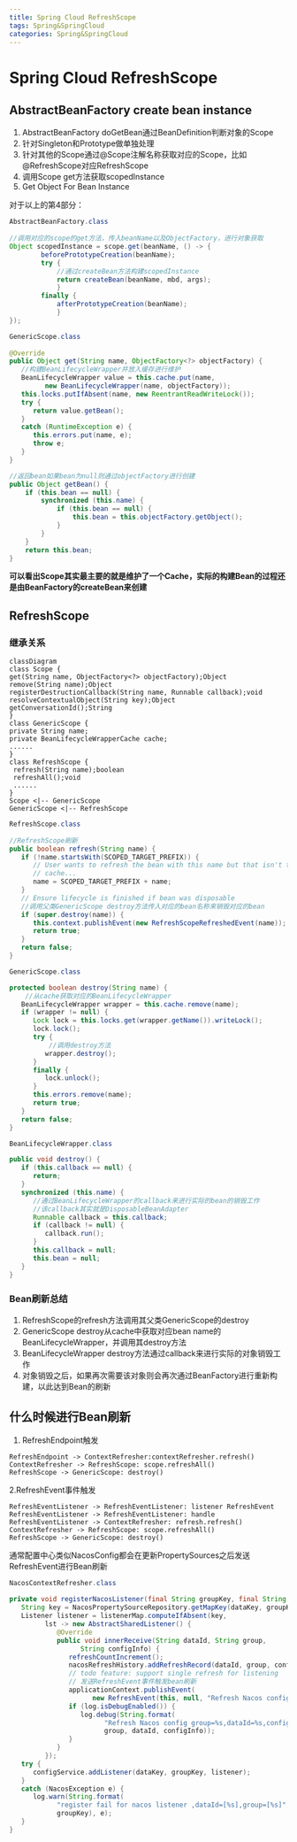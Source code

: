 ```yaml
---
title: Spring Cloud RefreshScope
tags: Spring&SpringCloud
categories: Spring&SpringCloud
---
```




# Spring Cloud RefreshScope

## AbstractBeanFactory create bean instance

1. AbstractBeanFactory doGetBean通过BeanDefinition判断对象的Scope
2. 针对Singleton和Prototype做单独处理
3. 针对其他的Scope通过@Scope注解名称获取对应的Scope，比如@RefreshScope对应RefreshScope
4. 调用Scope get方法获取scopedInstance
5. Get Object For Bean Instance

对于以上的第4部分：

```java
AbstractBeanFactory.class
    
//调用对应的scope的get方法，传入beanName以及ObjectFactory，进行对象获取
Object scopedInstance = scope.get(beanName, () -> {
		beforePrototypeCreation(beanName);
		try {
            //通过createBean方法构建scopedInstance
			return createBean(beanName, mbd, args);
			}
		finally {
			afterPrototypeCreation(beanName);
			}
});
```

```java
GenericScope.class
    
@Override
public Object get(String name, ObjectFactory<?> objectFactory) {
   //构建BeanLifecycleWrapper并放入缓存进行维护
   BeanLifecycleWrapper value = this.cache.put(name,
         new BeanLifecycleWrapper(name, objectFactory));
   this.locks.putIfAbsent(name, new ReentrantReadWriteLock());
   try {
      return value.getBean();
   }
   catch (RuntimeException e) {
      this.errors.put(name, e);
      throw e;
   }
}

//返回bean如果bean为null则通过objectFactory进行创建
public Object getBean() {
	if (this.bean == null) {
		synchronized (this.name) {
			if (this.bean == null) {
				this.bean = this.objectFactory.getObject();
			}
		}
	}
	return this.bean;
}
```

**可以看出Scope其实最主要的就是维护了一个Cache，实际的构建Bean的过程还是由BeanFactory的createBean来创建**

## RefreshScope

### 继承关系

```mermaid
classDiagram
class Scope {
get(String name, ObjectFactory<?> objectFactory);Object
remove(String name);Object
registerDestructionCallback(String name, Runnable callback);void
resolveContextualObject(String key);Object
getConversationId();String
}
class GenericScope {
private String name;
private BeanLifecycleWrapperCache cache;
......
}
class RefreshScope {
 refresh(String name);boolean
 refreshAll();void
 ......
}
Scope <|-- GenericScope
GenericScope <|-- RefreshScope
```
```java
RefreshScope.class
    
//RefreshScope刷新
public boolean refresh(String name) {
   if (!name.startsWith(SCOPED_TARGET_PREFIX)) {
      // User wants to refresh the bean with this name but that isn't the one in the
      // cache...
      name = SCOPED_TARGET_PREFIX + name;
   }
   // Ensure lifecycle is finished if bean was disposable
   //调用父类GenericScope destroy方法传入对应的bean名称来销毁对应的bean
   if (super.destroy(name)) {
      this.context.publishEvent(new RefreshScopeRefreshedEvent(name));
      return true;
   }
   return false;
}
```

```java
GenericScope.class

protected boolean destroy(String name) {
    //从cache获取对应的BeanLifecycleWrapper
   BeanLifecycleWrapper wrapper = this.cache.remove(name);
   if (wrapper != null) {
      Lock lock = this.locks.get(wrapper.getName()).writeLock();
      lock.lock();
      try {
          //调用destroy方法
         wrapper.destroy();
      }
      finally {
         lock.unlock();
      }
      this.errors.remove(name);
      return true;
   }
   return false;
}
```

```java
BeanLifecycleWrapper.class

public void destroy() {
   if (this.callback == null) {
      return;
   }
   synchronized (this.name) {
      //通过BeanLifecycleWrapper的callback来进行实际的bean的销毁工作
      //该callback其实就是DisposableBeanAdapter
      Runnable callback = this.callback;
      if (callback != null) {
         callback.run();
      }
      this.callback = null;
      this.bean = null;
   }
}
```

### Bean刷新总结

1. RefreshScope的refresh方法调用其父类GenericScope的destroy
2. GenericScope destroy从cache中获取对应bean name的BeanLifecycleWrapper，并调用其destroy方法
3. BeanLifecycleWrapper destroy方法通过callback来进行实际的对象销毁工作
4. 对象销毁之后，如果再次需要该对象则会再次通过BeanFactory进行重新构建，以此达到Bean的刷新

## 什么时候进行Bean刷新

1. RefreshEndpoint触发

```sequence
RefreshEndpoint -> ContextRefresher:contextRefresher.refresh()
ContextRefresher -> RefreshScope: scope.refreshAll()
RefreshScope -> GenericScope: destroy()
```

2.RefreshEvent事件触发

```sequence
RefreshEventListener -> RefreshEventListener: listener RefreshEvent
RefreshEventListener -> RefreshEventListener: handle
RefreshEventListener -> ContextRefresher: refresh.refresh()
ContextRefresher -> RefreshScope: scope.refreshAll()
RefreshScope -> GenericScope: destroy()
```

通常配置中心类似NacosConfig都会在更新PropertySources之后发送RefreshEvent进行Bean刷新

```java
NacosContextRefresher.class
    
private void registerNacosListener(final String groupKey, final String dataKey) {
   String key = NacosPropertySourceRepository.getMapKey(dataKey, groupKey);
   Listener listener = listenerMap.computeIfAbsent(key,
         lst -> new AbstractSharedListener() {
            @Override
            public void innerReceive(String dataId, String group,
                  String configInfo) {
               refreshCountIncrement();
               nacosRefreshHistory.addRefreshRecord(dataId, group, configInfo);
               // todo feature: support single refresh for listening
               // 发送RefreshEvent事件触发bean刷新
               applicationContext.publishEvent(
                     new RefreshEvent(this, null, "Refresh Nacos config"));
               if (log.isDebugEnabled()) {
                  log.debug(String.format(
                        "Refresh Nacos config group=%s,dataId=%s,configInfo=%s",
                        group, dataId, configInfo));
               }
            }
         });
   try {
      configService.addListener(dataKey, groupKey, listener);
   }
   catch (NacosException e) {
      log.warn(String.format(
            "register fail for nacos listener ,dataId=[%s],group=[%s]", dataKey,
            groupKey), e);
   }
}
```